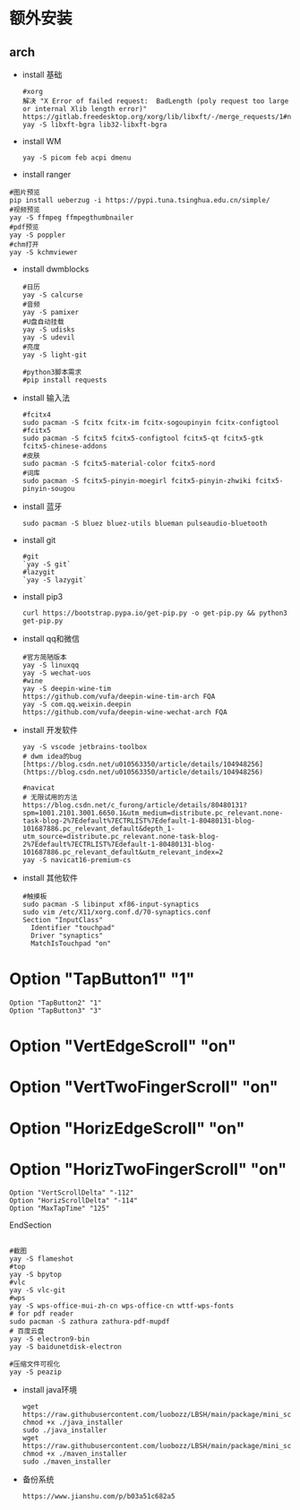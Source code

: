 # 额外安装

## arch
- install 基础
  
  ```
  #xorg
  解决 "X Error of failed request:  BadLength (poly request too large or internal Xlib length error)"
  https://gitlab.freedesktop.org/xorg/lib/libxft/-/merge_requests/1#note_388317
  yay -S libxft-bgra lib32-libxft-bgra
  ```

- install WM 
  
  ```
  yay -S picom feb acpi dmenu
  ```

- install ranger
 ```
 #图片预览
 pip install ueberzug -i https://pypi.tuna.tsinghua.edu.cn/simple/
 #视频预览
 yay -S ffmpeg ffmpegthumbnailer
 #pdf预览
 yay -S poppler
 #chm打开
 yay -S kchmviewer
 ````

- install dwmblocks
  ```
  #日历
  yay -S calcurse
  #音频
  yay -S pamixer
  #U盘自动挂载
  yay -S udisks
  yay -S udevil
  #亮度
  yay -S light-git
  
  #python3脚本需求
  #pip install requests
  ```

- install 输入法 
  ```
  #fcitx4
  sudo pacman -S fcitx fcitx-im fcitx-sogoupinyin fcitx-configtool
  #fcitx5
  sudo pacman -S fcitx5 fcitx5-configtool fcitx5-qt fcitx5-gtk fcitx5-chinese-addons 
  #皮肤
  sudo pacman -S fcitx5-material-color fcitx5-nord
  #词库
  sudo pacman -S fcitx5-pinyin-moegirl fcitx5-pinyin-zhwiki fcitx5-pinyin-sougou
  ```

- install 蓝牙
  
  `sudo pacman -S bluez bluez-utils blueman pulseaudio-bluetooth`

- install git
  
  ```
  #git
  `yay -S git`
  #lazygit
  `yay -S lazygit`
  ```

- install pip3  
  
  `curl https://bootstrap.pypa.io/get-pip.py -o get-pip.py && python3 get-pip.py`

- install qq和微信 
    
    ```
    #官方简陋版本
    yay -S linuxqq
    yay -S wechat-uos
    #wine
    yay -S deepin-wine-tim
    https://github.com/vufa/deepin-wine-tim-arch FQA
    yay -S com.qq.weixin.deepin
    https://github.com/vufa/deepin-wine-wechat-arch FQA
    ```

- install 开发软件
  
  ```
  yay -S vscode jetbrains-toolbox
  # dwm idea的bug [https://blog.csdn.net/u010563350/article/details/104948256](https://blog.csdn.net/u010563350/article/details/104948256)
  
  #navicat 
  # 无限试用的方法
  https://blog.csdn.net/c_furong/article/details/80480131?spm=1001.2101.3001.6650.1&utm_medium=distribute.pc_relevant.none-task-blog-2%7Edefault%7ECTRLIST%7Edefault-1-80480131-blog-101687886.pc_relevant_default&depth_1-utm_source=distribute.pc_relevant.none-task-blog-2%7Edefault%7ECTRLIST%7Edefault-1-80480131-blog-101687886.pc_relevant_default&utm_relevant_index=2
  yay -S navicat16-premium-cs
  ```

- install 其他软件   
  ```
  #触摸板
  sudo pacman -S libinput xf86-input-synaptics
  sudo vim /etc/X11/xorg.conf.d/70-synaptics.conf
  Section "InputClass"
  	Identifier "touchpad"
  	Driver "synaptics"
  	MatchIsTouchpad "on"
#  	Option "TapButton1" "1"
  	Option "TapButton2" "1"
  	Option "TapButton3" "3"
#  	Option "VertEdgeScroll" "on"
#  	Option "VertTwoFingerScroll" "on"
#  	Option "HorizEdgeScroll" "on"
#  	Option "HorizTwoFingerScroll" "on"
  	Option "VertScrollDelta" "-112"
  	Option "HorizScrollDelta" "-114"
  	Option "MaxTapTime" "125"
  EndSection
  ```

  #截图
  yay -S flameshot
  #top
  yay -S bpytop
  #vlc
  yay -S vlc-git
  #wps
  yay -S wps-office-mui-zh-cn wps-office-cn wttf-wps-fonts
  # for pdf reader
  sudo pacman -S zathura zathura-pdf-mupdf
  # 百度云盘
  yay -S electron9-bin
  yay -S baidunetdisk-electron

  #压缩文件可视化
  yay -S peazip
  ```

- install java环境
  ```
  wget https://raw.githubusercontent.com/luobozz/LBSH/main/package/mini_script/java_installer
  chmod +x ./java_installer
  sudo ./java_installer
  wget https://raw.githubusercontent.com/luobozz/LBSH/main/package/mini_script/maven_installer
  chmod +x ./maven_installer
  sudo ./maven_installer
  
  ```


- 备份系统
  ```
  https://www.jianshu.com/p/b03a51c682a5
  ```